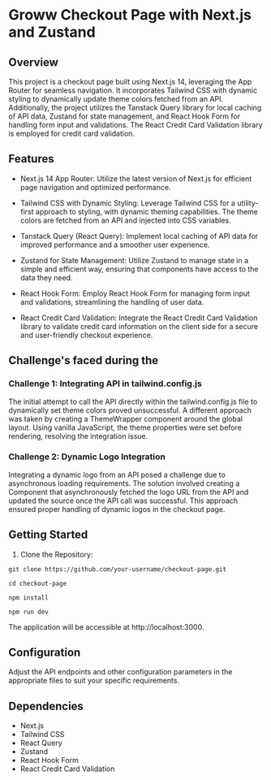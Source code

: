 # Groww Checkout Page with Next.js and Zustand
## Overview
This project is a checkout page built using Next.js 14, leveraging the App Router for seamless navigation. It incorporates Tailwind CSS with dynamic styling to dynamically update theme colors fetched from an API. Additionally, the project utilizes the Tanstack Query library for local caching of API data, Zustand for state management, and React Hook Form for handling form input and validations. The React Credit Card Validation library is employed for credit card validation.

## Features
- Next.js 14 App Router: Utilize the latest version of Next.js for efficient page navigation and optimized performance.

- Tailwind CSS with Dynamic Styling: Leverage Tailwind CSS for a utility-first approach to styling, with dynamic theming capabilities. The theme colors are fetched from an API and injected into CSS variables.

- Tanstack Query (React Query): Implement local caching of API data for improved performance and a smoother user experience.

- Zustand for State Management: Utilize Zustand to manage state in a simple and efficient way, ensuring that components have access to the data they need.

- React Hook Form: Employ React Hook Form for managing form input and validations, streamlining the handling of user data.

- React Credit Card Validation: Integrate the React Credit Card Validation library to validate credit card information on the client side for a secure and user-friendly checkout experience.

## Challenge's faced during the
### Challenge 1: Integrating API in tailwind.config.js
The initial attempt to call the API directly within the tailwind.config.js file to dynamically set theme colors proved unsuccessful. A different approach was taken by creating a ThemeWrapper component around the global layout. Using vanilla JavaScript, the theme properties were set before rendering, resolving the integration issue.

### Challenge 2: Dynamic Logo Integration
Integrating a dynamic logo from an API posed a challenge due to asynchronous loading requirements. The solution involved creating a Component that asynchronously fetched the logo URL from the API and updated the source once the API call was successful. This approach ensured proper handling of dynamic logos in the checkout page.

## Getting Started
1. Clone the Repository:

```
git clone https://github.com/your-username/checkout-page.git
```

```
cd checkout-page
```

```
npm install
```

```
npm run dev
```
The application will be accessible at http://localhost:3000.

## Configuration
Adjust the API endpoints and other configuration parameters in the appropriate files to suit your specific requirements.

## Dependencies
- Next.js
- Tailwind CSS
- React Query
- Zustand
- React Hook Form
- React Credit Card Validation

